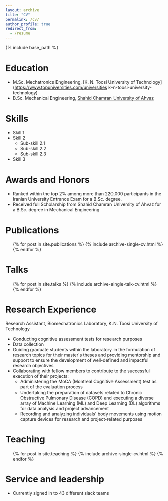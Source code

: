 ```yaml
---
layout: archive
title: "CV"
permalink: /cv/
author_profile: true
redirect_from:
  - /resume
---
```


{% include base_path %}

Education
======
* M.Sc. Mechatronics Engineering, [K. N. Toosi University of Technology](https://www.topuniversities.com/universities k-n-toosi-university-technology)
* B.Sc. Mechanical Engineering, [Shahid Chamran University of Ahvaz](https://www.topuniversities.com/universities/shahid-chamran-university-ahvaz)

Skills
======
* Skill 1
* Skill 2
  * Sub-skill 2.1
  * Sub-skill 2.2
  * Sub-skill 2.3
* Skill 3

Awards and Honors
======
* Ranked within the top 2% among more than 220,000 participants in the Iranian University Entrance Exam for a B.Sc. degree.
* Received full Scholarship from Shahid Chamran University of Ahvaz for a B.Sc. degree in Mechanical Engineering

Publications
======
  <ul>{% for post in site.publications %}
    {% include archive-single-cv.html %}
  {% endfor %}</ul>
  
Talks
======
  <ul>{% for post in site.talks %}
    {% include archive-single-talk-cv.html %}
  {% endfor %}</ul>
  
Research Experience
======
Research Assistant, Biomechatronics Laboratory, K.N. Toosi University of Technology

* Conducting cognitive assessment tests for research purposes
* Data collection
* Guiding graduate students within the laboratory in the formulation of research topics for their master's theses and providing mentorship and support to ensure the development of well-defined and impactful research objectives
* Collaborating with fellow members to contribute to the successful execution of their projects:
  * Administering the MoCA (Montreal Cognitive Assessment) test as part of the evaluation process
  * Undertaking the preparation of datasets related to Chronic Obstructive Pulmonary Disease (COPD) and executing a diverse array of Machine Learning (ML) and Deep Learning (DL) algorithms for data analysis and project advancement
  * Recording and analyzing individuals' body movements using motion capture devices for research and project-related purposes

Teaching
======
  <ul>{% for post in site.teaching %}
    {% include archive-single-cv.html %}
  {% endfor %}</ul>
  
Service and leadership
======
* Currently signed in to 43 different slack teams
